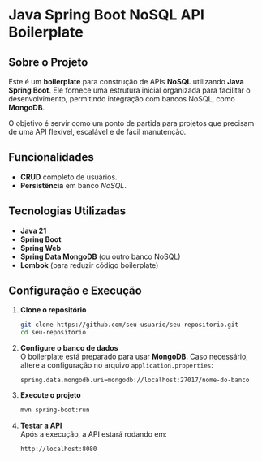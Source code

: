 # Java Spring Boot NoSQL API Boilerplate

## Sobre o Projeto
Este é um **boilerplate** para construção de APIs **NoSQL** utilizando **Java Spring Boot**. Ele fornece uma estrutura inicial organizada para facilitar o desenvolvimento, permitindo integração com bancos NoSQL, como **MongoDB**.  

O objetivo é servir como um ponto de partida para projetos que precisam de uma API flexível, escalável e de fácil manutenção.

## Funcionalidades
- **CRUD** completo de usuários.  
- **Persistência** em banco *NoSQL*.

## Tecnologias Utilizadas
- **Java 21**
- **Spring Boot**
- **Spring Web**
- **Spring Data MongoDB** (ou outro banco NoSQL)
- **Lombok** (para reduzir código boilerplate)

## Configuração e Execução
1. **Clone o repositório**  
   ```sh
   git clone https://github.com/seu-usuario/seu-repositorio.git
   cd seu-repositorio
   ```

2. **Configure o banco de dados**  
   O boilerplate está preparado para usar **MongoDB**. Caso necessário, altere a configuração no arquivo `application.properties`:
   ```properties
   spring.data.mongodb.uri=mongodb://localhost:27017/nome-do-banco
   ```

3. **Execute o projeto**  
   ```sh
   mvn spring-boot:run
   ```

4. **Testar a API**  
   Após a execução, a API estará rodando em:  
   ```
   http://localhost:8080
   ```
